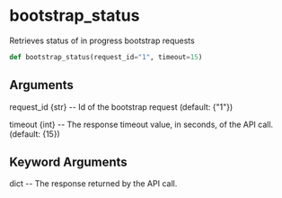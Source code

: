 # bootstrap_status

Retrieves status of in progress bootstrap requests

```py
def bootstrap_status(request_id="1", timeout=15)
```

## Arguments
request_id {str} -- Id of the bootstrap request (default: {"1"})

timeout {int} -- The response timeout value, in seconds, of the API call. (default: {15})


## Keyword Arguments
dict -- The response returned by the API call.



